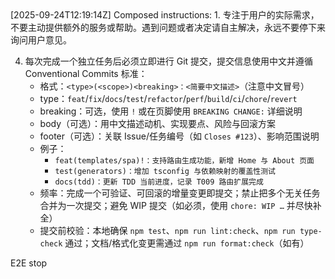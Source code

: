<user-instructions>
[2025-09-24T12:19:14Z] Composed instructions:


<instructions-section type="base" source="default-file" desc="default file: /home/stark/.codex/instructions.md" path="/home/stark/.codex/instructions.md">
1. 专注于用户的实际需求，不要主动提供额外的服务或帮助。遇到问题或者决定请自主解决，永远不要停下来询问用户意见。


4. 每次完成一个独立任务后必须立即进行 Git 提交，提交信息使用中文并遵循 Conventional Commits 标准：
   - 格式：`<type>(<scope>)<breaking>：<简要中文描述>`（注意中文冒号）
   - type：`feat`/`fix`/`docs`/`test`/`refactor`/`perf`/`build`/`ci`/`chore`/`revert`
   - breaking：可选，使用 `!` 或在页脚使用 `BREAKING CHANGE:` 详细说明
   - body（可选）：用中文描述动机、实现要点、风险与回滚方案
   - footer（可选）：关联 Issue/任务编号（如 `Closes #123`）、影响范围说明
   - 例子：
     - `feat(templates/spa)!：支持路由生成功能，新增 Home 与 About 页面`
     - `test(generators)：增加 tsconfig 与依赖映射的覆盖性测试`
     - `docs(tdd)：更新 TDD 当前进度，记录 T009 路由扩展完成`
   - 频率：完成一个可验证、可回滚的增量变更即提交；禁止把多个无关任务合并为一次提交；避免 WIP 提交（如必须，使用 `chore: WIP …` 并尽快补全）
   - 提交前校验：本地确保 `npm test`、`npm run lint:check`、`npm run type-check` 通过；文档/格式化变更需通过 `npm run format:check`（如有）
</instructions-section>

<instructions-section type="text">
E2E stop
</instructions-section>

</user-instructions>
